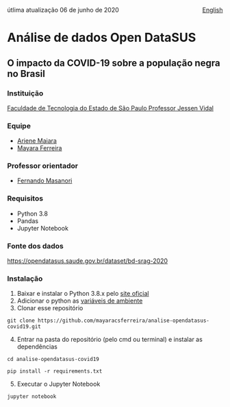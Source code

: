 <a href="/README.en.md" style="float: right;">English</a>
útlima atualização 06 de junho de 2020 

# Análise de dados Open DataSUS
## O impacto da COVID-19 sobre a população negra no Brasil

### Instituição
[Faculdade de Tecnologia do Estado de São Paulo Professor Jessen Vidal](https://fatecsjc-prd.azurewebsites.net/)

### Equipe
- [Ariene Maiara](https://github.com/arienemaiara)
- [Mayara Ferreira](https://github.com/mayaracsferreira)

### Professor orientador
- [Fernando Masanori](https://github.com/fmasanori)

### Requisitos
- Python 3.8
- Pandas
- Jupyter Notebook

### Fonte dos dados
https://opendatasus.saude.gov.br/dataset/bd-srag-2020

### Instalação
1. Baixar e instalar o Python 3.8.x pelo [site oficial](https://www.python.org/downloads/)
2. Adicionar o python as [variáveis de ambiente](https://datatofish.com/add-python-to-windows-path/)
3. Clonar esse repositório 
```
git clone https://github.com/mayaracsferreira/analise-opendatasus-covid19.git
```
4. Entrar na pasta do repositório (pelo cmd ou terminal) e instalar as dependências
```
cd analise-opendatasus-covid19
```

```
pip install -r requirements.txt
```
5. Executar o Jupyter Notebook
```
jupyter notebook
```
